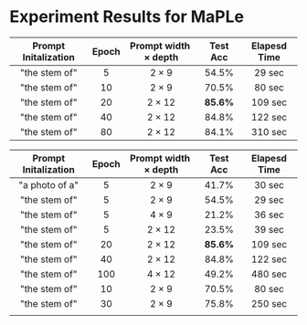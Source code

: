 # Experiment Results for MaPLe

| Prompt Initalization | Epoch | Prompt  $\text{width}\times \text{depth}$ | Test Acc  | Elapesd Time |
| :------------------: | :---: | :---------------------------------------: | :-------: | :----------: |
|    "the stem of"     |   5   |                $2\times 9$                |   54.5%   |    29 sec    |
|    "the stem of"     |  10   |                $2\times 9$                |   70.5%   |    80 sec    |
|    "the stem of"     |  20   |               $2\times 12$                | **85.6%** |   109 sec    |
|    "the stem of"     |  40   |               $2\times 12$                |   84.8%   |   122 sec    |
|    "the stem of"     |  80   |               $2\times 12$                |   84.1%   |   310 sec    |

| Prompt Initalization | Epoch | Prompt  $\text{width}\times \text{depth}$ | Test Acc  | Elapesd Time |
| :------------------: | :---: | :---------------------------------------: | :-------: | :----------: |
|    "a photo of a"    |   5   |                $2\times 9$                |   41.7%   |    30 sec    |
|    "the stem of"     |   5   |                $2\times 9$                |   54.5%   |    29 sec    |
|    "the stem of"     |   5   |                $4\times 9$                |   21.2%   |    36 sec    |
|    "the stem of"     |   5   |               $2\times 12$                |   23.5%   |    39 sec    |
|    "the stem of"     |  20   |               $2\times 12$                | **85.6%** |   109 sec    |
|    "the stem of"     |  40   |               $2\times 12$                |   84.8%   |   122 sec    |
|    "the stem of"     |  100  |               $4\times 12$                |   49.2%   |   480 sec    |
|    "the stem of"     |  10   |                $2\times 9$                |   70.5%   |    80 sec    |
|    "the stem of"     |  30   |                $2\times 9$                |   75.8%   |   250 sec    |
|                      |       |                                           |           |              |
